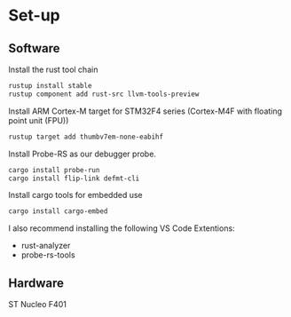 # Set-up
## Software


Install the rust tool chain
```sh
rustup install stable
rustup component add rust-src llvm-tools-preview
```

Install ARM Cortex-M target for STM32F4 series (Cortex-M4F with floating point unit (FPU))
```sh
rustup target add thumbv7em-none-eabihf
```

Install Probe-RS as our debugger probe.
```sh
cargo install probe-run
cargo install flip-link defmt-cli
```

Install cargo tools for embedded use
```sh
cargo install cargo-embed
```

I also recommend installing the following VS Code Extentions:
* rust-analyzer
* probe-rs-tools

## Hardware
ST Nucleo F401
